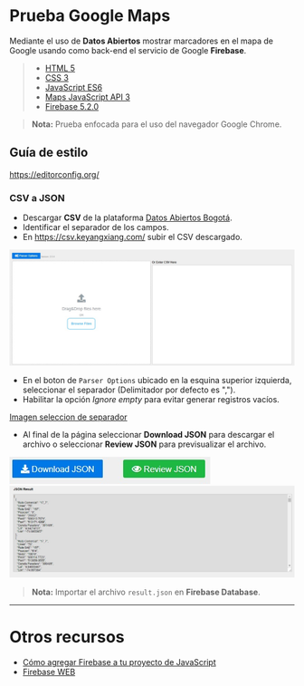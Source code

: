 # Prueba Google Maps

Mediante el uso de **Datos Abiertos** mostrar marcadores en el mapa de Google usando como back-end el servicio de Google **Firebase**.

> - [HTML 5](https://www.w3schools.com/html/html5_intro.asp)
> - [CSS 3](https://developer.mozilla.org/es/docs/Web/CSS/CSS3)
> - [JavaScript ES6](http://es6-features.org/)
> - [Maps JavaScript API 3](https://developers.google.com/maps/documentation/javascript/?hl=es-419)
> - [Firebase 5.2.0](https://console.firebase.google.com/)

> **Nota:** Prueba enfocada para el uso del navegador Google Chrome.

## Guía de estilo

https://editorconfig.org/

### CSV a JSON

- Descargar **CSV** de la plataforma [Datos Abiertos Bogotá](http://datosabiertos.bogota.gov.co/).
- Identificar el separador de los campos.
- En https://csv.keyangxiang.com/ subir el CSV descargado.

![Imagen subida de archivos](./assets/upcsv.jpg)

- En el boton de `Parser Options` ubicado en la esquina superior izquierda, seleccionar el separador (Delimitador por defecto es ",").
- Habilitar la opción *Ignore empty* para evitar generar registros vacíos.

[Imagen seleccion de separador](./assets/options.jpg)

- Al final de la página seleccionar **Download JSON** para descargar el archivo o seleccionar **Review JSON** para previsualizar el archivo.

![Imagen seleccion de separador](./assets/review.jpg)
![Imagen seleccion de separador](./assets/JSONResult.jpg)

> **Nota:** Importar el archivo `result.json` en **Firebase Database**.

---

# Otros recursos

- [Cómo agregar Firebase a tu proyecto de JavaScript](https://firebase.google.com/docs/web/setup?authuser=0)
- [Firebase WEB](https://firebase.google.com/docs/database/web/start)
